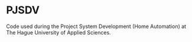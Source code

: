 # PJSDV

Code used during the Project System Development (Home Automation) at The Hague University of Applied Sciences. 
